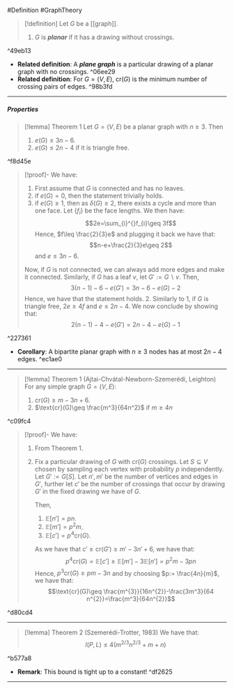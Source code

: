 #Definition #GraphTheory 
> [!definition]
> Let $G$ be a [[graph]]. 
> 1. $G$ is ***planar*** if it has a drawing without crossings.

^49eb13

- **Related definition**: A ***plane graph*** is a particular drawing of a planar graph with no crossings.  ^06ee29
- **Related definition**: For $G=(V,E)$, $\text{cr}(G)$ is the minimum number of crossing pairs of edges. ^98b3fd
---
##### Properties
> [!lemma] Theorem 1
> Let $G=(V,E)$ be a planar graph with $n\geq 3$. Then
> 1. $e(G)\leq 3n-6$.
> 2. $e(G)\leq 2n-4$ if it is triangle free.

^f8d45e

> [!proof]-
> We have:
> 1. First assume that $G$ is connected and has no leaves. 
> 	1. if $e(G)=0$, then the statement trivially holds. 
> 	2. if $e(G)\geq 1$, then as $\delta(G)\geq 2$, there exists a cycle and more than one face. Let $\{ f_{i} \}$ be the face lengths. We then have: $$2e=\sum_{i}^{}f_{i}\geq 3f$$Hence, $f\leq \frac{2}{3}e$ and plugging it back we have that: $$n-e+\frac{2}{3}e\geq 2$$and $e\leq 3n-6$. 
> 	
> 	Now, if $G$ is not connected, we can always add more edges and make it connected. Similarly, if $G$ has a leaf $v$, let $G':= G \backslash v$. Then, $$3(n-1)-6-e(G')=3n-6-e(G)-2$$Hence, we have that the statement holds. 
> 2. Similarly to 1, if $G$ is triangle free, $2e\geq 4f$ and $e\leq 2n-4$. We now conclude by showing that: $$2(n-1)-4-e(G')=2n-4-e(G)-1$$

^227361

- **Corollary**: A bipartite planar graph with $n\geq 3$ nodes has at most $2n-4$ edges. ^ec1ae0
---
> [!lemma] Theorem 1 (Ajtai-Chvátal-Newborn-Szemerédi, Leighton)
> For any simple graph $G=(V,E)$:
> 1. $\text{cr}(G)\geq m-3n+6$.
> 2. $\text{cr}(G)\geq \frac{m^3}{64n^2}$ if $m\geq 4n$

^c09fc4

> [!proof]-
> We have:
> 1. From Theorem 1. 
> 2. Fix a particular drawing of $G$ with $\text{cr}(G)$ crossings. Let $S\subseteq V$ chosen by sampling each vertex with probability $p$ independently. Let $G':=G[S]$. Let $n',m'$ be the number of vertices and edges in $G'$, further let $c'$ be the number of crossings that occur by drawing $G'$ in the fixed drawing we have of $G$.
>    
>    Then,
>    1. $\mathbb{E}[n']=pn$.
>    2. $\mathbb{E}[m']=p^{2} m$.
>    3. $\mathbb{E}[c']=p^4 \text{cr}(G)$.
>    
>    As we have that $c'\geq \text{cr}(G')\geq m'-3n'+6$, we have that: $$p^4\text{cr}(G)=\mathbb{E}[c']\geq \mathbb{E}[m']-3\mathbb{E}[n']=p^2m-3pn$$Hence, $p^3\text{cr}(G)\geq pm-3n$ and by choosing $p:= \frac{4n}{m}$, we have that: $$\text{cr}(G)\geq \frac{m^{3}}{16n^{2}}-\frac{3m^3}{64 n^{2}}=\frac{m^3}{64n^{2}}$$

^d80cd4

---
> [!lemma] Theorem 2 (Szemerédi-Trotter, 1983)
> We have that: $$I(P,L)\leq 4(m^{2/3}n^{2/3}+m+n)$$

^b577a8

- **Remark**: This bound is tight up to a constant! ^df2625
---
